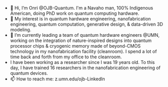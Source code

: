 - 👋 Hi, I’m Onri @OJB-Quantum. I'm a Navaho man, 100% Indigenous American, doing PhD work on quantum computing hardware.
- 👀 My interest is in quantum hardware engineering, nanofabrication engineering, quantum computation, generative design, & data-driven 3D modeling.
- 🌱 I’m currently leading a team of quantum hardware engineers @UMN, working on the integration of nature-inspired designs into quantum processor chips & cryogenic memory made of beyond-CMOS technology in my nanofabrication facility (cleanroom). I spend a lot of time back and forth from my office to the cleanroom.
- I have been working as a researcher since I was 19 years old. To this day, I have trained 16 researchers in the nanofabrication engineering of quantum devices.
- 📫 How to reach me: z.umn.edu/ojb-LinkedIn 

<!---
OJB-Quantum/OJB-Quantum is a ✨ special ✨ repository because its `README.md` (this file) appears on your GitHub profile.
You can click the Preview link to take a look at your changes.
--->
